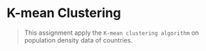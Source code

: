 K-mean Clustering
=================

> This assignment apply the `K-mean clustering algorithm` on population density data of countries.
